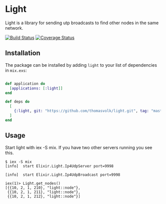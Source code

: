 # Light

Light is a library for sending utp broadcasts to find other nodes in the same network.

[![Build Status](https://travis-ci.org/thomasvolk/light.svg?branch=master)](https://travis-ci.org/thomasvolk/light)
[![Coverage Status](https://coveralls.io/repos/github/thomasvolk/light/badge.svg?branch=master)](https://coveralls.io/github/thomasvolk/light?branch=master)

## Installation

The package can be installed by adding `light` to your list of dependencies in `mix.exs`:

```elixir

def application do
  [applications: [:light]]
end

def deps do
  [
    {:light, git: "https://github.com/thomasvolk/light.git", tag: "master"}
  ]
end
```

## Usage

Start light with iex -S mix. If you have two other servers running you see this.

```
$ iex -S mix
[info]  start Elixir.Light.Ip4UdpServer port=9998

[info]  start Elixir.Light.Ip4UdpBroadcast port=9998

iex(1)> Light.get_nodes()
[{{10, 2, 1, 210}, "light::node"},
 {{10, 2, 1, 211}, "light::node"},
 {{10, 2, 1, 212}, "light::node"}]

```
